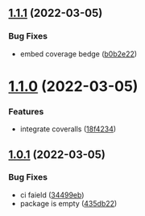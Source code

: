 ## [1.1.1](https://github.com/s703702002/stanley-lib/compare/v1.1.0...v1.1.1) (2022-03-05)


### Bug Fixes

* embed coverage bedge ([b0b2e22](https://github.com/s703702002/stanley-lib/commit/b0b2e22156104b8ca15a5db9b940397a64c0db05))

# [1.1.0](https://github.com/s703702002/stanley-lib/compare/v1.0.1...v1.1.0) (2022-03-05)


### Features

* integrate coveralls ([18f4234](https://github.com/s703702002/stanley-lib/commit/18f4234780bba101ef0d238f165185e79a7094a2))

## [1.0.1](https://github.com/s703702002/stanley-lib/compare/v1.0.0...v1.0.1) (2022-03-05)


### Bug Fixes

* ci faield ([34499eb](https://github.com/s703702002/stanley-lib/commit/34499ebe76aaefd7611936ad65f8e8a83930b0a6))
* package is empty ([435db22](https://github.com/s703702002/stanley-lib/commit/435db22c5215b847d2102841d798b2290a4e17aa))
